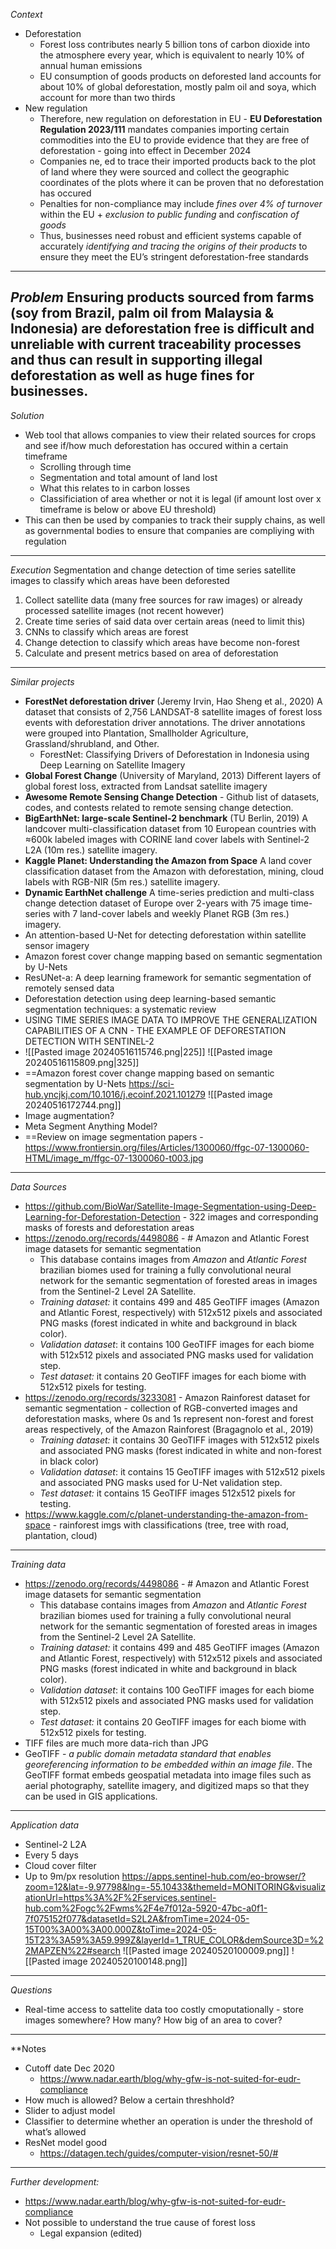 *Context*
- Deforestation
	- Forest loss contributes nearly 5 billion tons of carbon dioxide into the atmosphere every year, which is equivalent to nearly 10% of annual human emissions
	- EU consumption of goods products on deforested land accounts for about 10% of global deforestation, mostly palm oil and soya, which account for more than two thirds
- New regulation
	- Therefore, new regulation on deforestation in EU - **EU Deforestation Regulation 2023/111** mandates companies importing certain commodities into the EU to provide evidence that they are free of deforestation - going into effect in December 2024
	- Companies ne, ed to trace their imported products back to the plot of land where they were sourced and collect the geographic coordinates of the plots where it can be proven that no deforestation has occured
	- Penalties for non-compliance may include *fines over 4% of turnover* within the EU + *exclusion to public funding* and *confiscation of goods*
	- Thus, businesses need robust and efficient systems capable of accurately *identifying and tracing the origins of their products* to ensure they meet the EU’s stringent deforestation-free standards
---
*Problem*
Ensuring products sourced from farms (soy from Brazil, palm oil from Malaysia & Indonesia) are deforestation free is difficult and unreliable with current traceability processes and thus can result in supporting illegal deforestation as well as huge fines for businesses.
---
*Solution*
- Web tool that allows companies to view their related sources for crops and see if/how much deforestation has occured within a certain timeframe
	- Scrolling through time
	- Segmentation and total amount of land lost
	- What this relates to in carbon losses
	- Classificiation of area whether or not it is legal (if amount lost over x timeframe is below or above EU threshold)
- This can then be used by companies to track their supply chains, as well as governmental bodies to ensure that companies are compliying with regulation
___
*Execution*
Segmentation and change detection of time series satellite images to classify which areas have been deforested
1. Collect satellite data (many free sources for raw images) or already processed satellite images (not recent however)
2. Create time series of said data over certain areas (need to limit this)
3. CNNs to classify which areas are forest
4. Change detection to classify which areas have become non-forest
5. Calculate and present metrics based on area of deforestation
---
*Similar projects*
- **ForestNet deforestation driver** (Jeremy Irvin, Hao Sheng et al., 2020) A dataset that consists of 2,756 LANDSAT-8 satellite images of forest loss events with deforestation driver annotations. The driver annotations were grouped into Plantation, Smallholder Agriculture, Grassland/shrubland, and Other.
	- ForestNet: Classifying Drivers of Deforestation in Indonesia using Deep Learning on Satellite Imagery
- **Global Forest Change** (University of Maryland, 2013) Different layers of global forest loss, extracted from Landsat satellite imagery
- **Awesome Remote Sensing Change Detection** - Github list of datasets, codes, and contests related to remote sensing change detection.
- **BigEarthNet: large-scale Sentinel-2 benchmark** (TU Berlin, 2019) A landcover multi-classification dataset from 10 European countries with ≈600k labeled images with CORINE land cover labels with Sentinel-2 L2A (10m res.) satellite imagery.
- **Kaggle Planet: Understanding the Amazon from Space** A land cover classification dataset from the Amazon with deforestation, mining, cloud labels with RGB-NIR (5m res.) satellite imagery.
- **Dynamic EarthNet challenge** A time-series prediction and multi-class change detection dataset of Europe over 2-years with 75 image time-series with 7 land-cover labels and weekly Planet RGB (3m res.) imagery.
- An attention-based U-Net for detecting deforestation within satellite sensor imagery
- Amazon forest cover change mapping based on semantic segmentation by U-Nets
- ResUNet-a: A deep learning framework for semantic segmentation of remotely sensed data
- Deforestation detection using deep learning-based semantic segmentation techniques: a systematic review
- USING TIME SERIES IMAGE DATA TO IMPROVE THE GENERALIZATION CAPABILITIES OF A CNN - THE EXAMPLE OF DEFORESTATION DETECTION WITH SENTINEL-2
- ![[Pasted image 20240516115746.png|225]] ![[Pasted image 20240516115809.png|325]]
- ==Amazon forest cover change mapping based on semantic segmentation by U-Nets https://sci-hub.yncjkj.com/10.1016/j.ecoinf.2021.101279 ![[Pasted image 20240516172744.png]]
- Image augmentation?
- Meta Segment Anything Model?
- ==Review on image segmentation papers - https://www.frontiersin.org/files/Articles/1300060/ffgc-07-1300060-HTML/image_m/ffgc-07-1300060-t003.jpg
---
*Data Sources*
- https://github.com/BioWar/Satellite-Image-Segmentation-using-Deep-Learning-for-Deforestation-Detection - 322 images and corresponding masks of forests and deforestation areas
-  https://zenodo.org/records/4498086 - # Amazon and Atlantic Forest image datasets for semantic segmentation
	- This database contains images from *Amazon* and *Atlantic Forest* brazilian biomes used for training a fully convolutional neural network for the semantic segmentation of forested areas in images from the Sentinel-2 Level 2A Satellite.
	- *Training dataset:* it contains 499 and 485 GeoTIFF images (Amazon and Atlantic Forest, respectively) with 512x512 pixels and associated PNG masks (forest indicated in white and background in black color).
	- *Validation dataset*: it contains 100 GeoTIFF images for each biome with 512x512 pixels and associated PNG masks used for validation step.
	- *Test dataset:* it contains 20 GeoTIFF images for each biome with 512x512 pixels for testing.
- https://zenodo.org/records/3233081 - Amazon Rainforest dataset for semantic segmentation - collection of RGB-converted images and deforestation masks, where 0s and 1s represent non-forest and forest areas respectively, of the Amazon Rainforest (Bragagnolo et al., 2019)
	- *Training dataset:* it contains 30 GeoTIFF images with 512x512 pixels and associated PNG masks (forest indicated in white and non-forest in black color)
	- *Validation dataset*: it contains 15 GeoTIFF images with 512x512 pixels and associated PNG masks used for U-Net validation step.
	- *Test dataset:* it contains 15 GeoTIFF images 512x512 pixels for testing.
- https://www.kaggle.com/c/planet-understanding-the-amazon-from-space - rainforest imgs with classifications (tree, tree with road, plantation, cloud)
---
*Training data*
- https://zenodo.org/records/4498086 - # Amazon and Atlantic Forest image datasets for semantic segmentation
	- This database contains images from *Amazon* and *Atlantic Forest* brazilian biomes used for training a fully convolutional neural network for the semantic segmentation of forested areas in images from the Sentinel-2 Level 2A Satellite.
	- *Training dataset:* it contains 499 and 485 GeoTIFF images (Amazon and Atlantic Forest, respectively) with 512x512 pixels and associated PNG masks (forest indicated in white and background in black color).
	- *Validation dataset*: it contains 100 GeoTIFF images for each biome with 512x512 pixels and associated PNG masks used for validation step.
	- *Test dataset:* it contains 20 GeoTIFF images for each biome with 512x512 pixels for testing.
- TIFF files are much more data-rich than JPG
-  GeoTIFF - *a public domain metadata standard that enables georeferencing information to be embedded within an image file*. The GeoTIFF format embeds geospatial metadata into image files such as aerial photography, satellite imagery, and digitized maps so that they can be used in GIS applications.
---
*Application data*
- Sentinel-2 L2A
- Every 5 days
- Cloud cover filter
- Up to 9m/px resolution
https://apps.sentinel-hub.com/eo-browser/?zoom=12&lat=-9.97798&lng=-55.10433&themeId=MONITORING&visualizationUrl=https%3A%2F%2Fservices.sentinel-hub.com%2Fogc%2Fwms%2F4e7f012a-5920-47bc-a0f1-7f075152f077&datasetId=S2L2A&fromTime=2024-05-15T00%3A00%3A00.000Z&toTime=2024-05-15T23%3A59%3A59.999Z&layerId=1_TRUE_COLOR&demSource3D=%22MAPZEN%22#search
![[Pasted image 20240520100009.png]]
![[Pasted image 20240520100148.png]]
---
*Questions*
- Real-time access to sattelite data too costly cmoputationally - store images somewhere? How many? How big of an area to cover?
____
**Notes
- Cutoff date Dec 2020
	- https://www.nadar.earth/blog/why-gfw-is-not-suited-for-eudr-compliance
- How much is allowed? Below a certain threshhold?
- Slider to adjust model
- Classifier to determine whether an operation is under the threshold of what’s allowed
- ResNet model good
	- https://datagen.tech/guides/computer-vision/resnet-50/#
---
*Further development:*
-  https://www.nadar.earth/blog/why-gfw-is-not-suited-for-eudr-compliance
- Not possible to understand the true cause of forest loss
	- Legal expansion (edited) 
